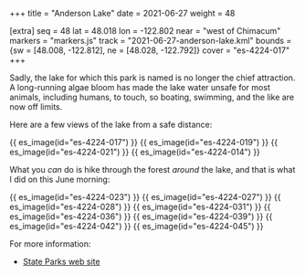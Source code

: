 +++
title = "Anderson Lake"
date = 2021-06-27
weight = 48

[extra]
seq = 48
lat = 48.018
lon = -122.802
near = "west of Chimacum"
markers = "markers.js"
track = "2021-06-27-anderson-lake.kml"
bounds = {sw = [48.008, -122.812], ne = [48.028, -122.792]}
cover = "es-4224-017"
+++

Sadly, the lake for which this park is named is no longer the chief attraction. A long-running algae bloom has made the lake water unsafe for most animals, including humans, to touch, so boating, swimming, and the like are now off limits.

<!-- more -->

Here are a few views of the lake from a safe distance:

{{ es_image(id="es-4224-017") }}
{{ es_image(id="es-4224-019") }}
{{ es_image(id="es-4224-021") }}
{{ es_image(id="es-4224-014") }}

What you _can_ do is hike through the forest _around_ the lake, and that is what I did on this June morning:

{{ es_image(id="es-4224-023") }}
{{ es_image(id="es-4224-027") }}
{{ es_image(id="es-4224-028") }}
{{ es_image(id="es-4224-031") }}
{{ es_image(id="es-4224-036") }}
{{ es_image(id="es-4224-039") }}
{{ es_image(id="es-4224-042") }}
{{ es_image(id="es-4224-045") }}

For more information:

* [State Parks web site](https://www.parks.state.wa.us/240/Anderson-Lake)
